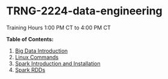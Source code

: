 # TRNG-2224-data-engineering

Training Hours 1:00 PM CT to 4:00 PM CT

**Table of Contents:**

1. [Big Data Introduction](week1/01-bigdata-intro.md)
2. [Linux Commands](week1/02-linux-commands.md)
3. [Spark Introduction and Installation](week1/03.spark-introduction-and-installation.md)
4. [Spark RDDs](week1/04-spark-rdd.ipynb)
